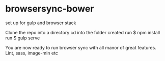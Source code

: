 # browsersync-bower
set up for gulp and browser stack

Clone the repo into a directory
cd into the folder created
run  $ npm install
run $ gulp serve

You are now ready to run browser sync with all manor of great features. Lint, sass, image-min etc
